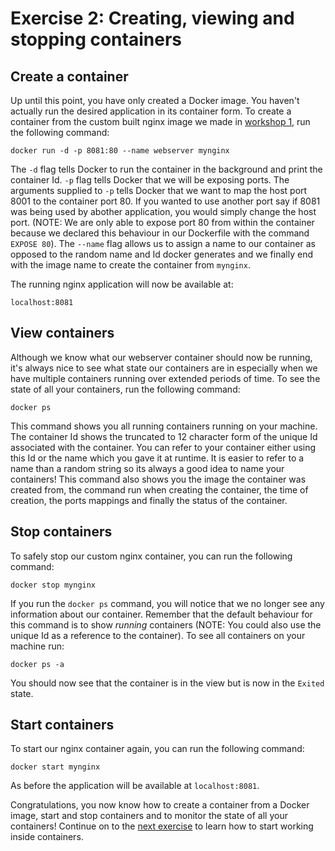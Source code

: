 # Exercise 2: Creating, viewing and stopping containers

## Create a container

Up until this point, you have only created a Docker image. You haven't actually run the desired application in its container form. To create a container from the custom built nginx image we made in [workshop 1](../1_Create_view_pull_images), run the following command:

`docker run -d -p 8081:80 --name webserver mynginx`

The `-d` flag tells Docker to run the container in the background and print the container Id. `-p` flag tells Docker that we will be exposing ports. The arguments supplied to `-p` tells Docker that we want to map the host port 8001 to the container port 80. If you wanted to use another port say if 8081 was being used by abother application, you would simply change the host port. (NOTE: We are only able to expose port 80 from within the container because we declared this behaviour in our Dockerfile with the command `EXPOSE 80`). The `--name` flag allows us to assign a name to our container as opposed to the random name and Id docker generates and we finally end with the image name to create the container from `mynginx`.

The running nginx application will now be available at:

`localhost:8081`

## View containers

Although we know what our webserver container should now be running, it's always nice to see what state our containers are in especially when we have multiple containers running over extended periods of time. To see the state of all your containers, run the following command:

`docker ps`

This command shows you all running containers running on your machine. The container Id shows the truncated to 12 character form of the unique Id associated with the container. You can refer to your container either using this Id or the name which you gave it at runtime. It is easier to refer to a name than a random string so its always a good idea to name your containers! This command also shows you the image the container was created from, the command run when creating the container, the time of creation, the ports mappings and finally the status of the container.

## Stop containers

To safely stop our custom nginx container, you can run the following command:

`docker stop mynginx`

If you run the `docker ps` command, you will notice that we no longer see any information about our container. Remember that the default behaviour for this command is to show *running* containers (NOTE: You could also use the unique Id as a reference to the container). To see all containers on your machine run:

`docker ps -a`

You should now see that the container is in the view but is now in the `Exited` state.

## Start containers

To start our nginx container again, you can run the following command:

`docker start mynginx`

As before the application will be available at `localhost:8081`.

Congratulations, you now know how to create a container from a Docker image, start and stop containers and to monitor the state of all your containers! Continue on to the [next exercise](../3_Working_inside_containers) to learn how to start working inside containers.
